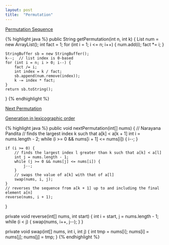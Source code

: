 ```yaml
---
layout: post
title:  "Permutation"
---
```

[Permutation Sequence][permutation-sequence]

{% highlight java %}
public String getPermutation(int n, int k) {
    List<Integer> num = new ArrayList<Integer>();
    int fact = 1;
    for (int i = 1; i <= n; i++) {
        num.add(i);
        fact *= i;
    }

    StringBuffer sb = new StringBuffer();
    k--;  // list index is 0-based
    for (int i = n; i > 0; i--) {
        fact /= i;
        int index = k / fact;
        sb.append(num.remove(index));
        k -= index * fact;
    }
    return sb.toString();
}
{% endhighlight %}

[Next Permutation][next-permutation]

[Generation in lexicographic order](https://en.wikipedia.org/wiki/Permutation#Generation_in_lexicographic_order)

{% highlight java %}
public void nextPermutation(int[] nums) {
    // Narayana Pandita
    // finds the largest index k such that a[k] < a[k + 1]
    int i = nums.length - 2;
    while (i >= 0 && nums[i + 1] <= nums[i]) {
        i--;
    }

    if (i >= 0) {
        // finds the largest index l greater than k such that a[k] < a[l]
        int j = nums.length - 1;
        while (j >= 0 && nums[j] <= nums[i]) {
            j--;
        }
        // swaps the value of a[k] with that of a[l]
        swap(nums, i, j);
    }
    // reverses the sequence from a[k + 1] up to and including the final element a[n]
    reverse(nums, i + 1);
}

private void reverse(int[] nums, int start) {
    int i = start, j = nums.length - 1;
    while (i < j) {
        swap(nums, i++, j--);
    }
}

private void swap(int[] nums, int i, int j) {
    int tmp = nums[i];
    nums[i] = nums[j];
    nums[j] = tmp;
}
{% endhighlight %}

[next-permutation]: https://leetcode.com/problems/next-permutation/
[permutation-sequence]: https://leetcode.com/problems/permutation-sequence/
